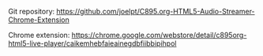 Git repository: https://github.com/joelpt/C895.org-HTML5-Audio-Streamer-Chrome-Extension

Chrome extension: https://chrome.google.com/webstore/detail/c895org-html5-live-player/caikemhebfaieainegdbfiibbipihpol